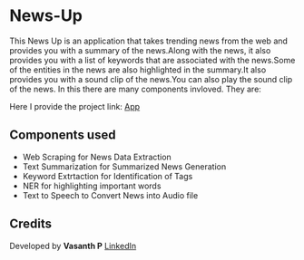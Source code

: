 # News-Up

This News Up is an application that takes trending news from the web and provides you with a summary of the news.Along with the news, it also provides you with a list of keywords that are associated with the news.Some of the entities in the news are also highlighted in the summary.It also provides you with a sound clip of the news.You can also play the sound clip of the news. In this there are many components invloved. They are:

Here I provide the project link:
[App](https://vasanthengineer4949-news-up-app-bhlwgj.streamlitapp.com/)

## Components used
* Web Scraping for News Data Extraction
* Text Summarization for Summarized News Generation
* Keyword Extrtaction for Identification of Tags
* NER for highlighting important words
* Text to Speech to Convert News into Audio file

## Credits
Developed by **Vasanth P**
[LinkedIn](https://www.linkedin.com/in/vasanthengineer4949/)
